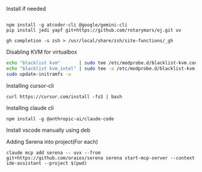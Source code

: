 Install if needed

```

npm install -g atcoder-cli @google/gemini-cli
pip install jedi yapf git+https://github.com/rotarymars/oj.git uv

gh completion -s zsh > /usr/local/share/zsh/site-functions/_gh

```

Disabling KVM for virtualbox
```bash
echo "blacklist kvm"       | sudo tee /etc/modprobe.d/blacklist-kvm.conf
echo "blacklist kvm_intel" | sudo tee -a /etc/modprobe.d/blacklist-kvm.conf
sudo update-initramfs -u

```

Installing cursor-cli
```
curl https://cursor.com/install -fsS | bash
```

Installing claude cli
```
npm install -g @anthropic-ai/claude-code
```

Install vscode manually using deb

Adding Serena into project(For each)
```
claude mcp add serena -- uvx --from git+https://github.com/oraios/serena serena start-mcp-server --context ide-assistant --project $(pwd)
```
